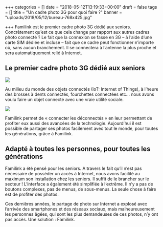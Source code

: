 +++
categories = []
date = "2018-05-12T13:19:33+00:00"
draft = false
tags = []
title = "Un cadre photo 3G pour quoi faire ?"
banner = "uploads/2018/05/12/bureau-768x425.jpg"

+++
Familink est le premier cadre photo 3G dédié aux seniors. Concrètement qu’est ce que cela change par rapport aux autres cadres photo connecté ? Le fait que la connexion se fasse en 3G – à l’aide d’une carte SIM dédiée et incluse – fait que ce cadre peut fonctionner n’importe où, sans aucun branchement. Il se connectera à l’antenne la plus proche et sera automatiquement relié à Internet.

## Le premier cadre photo 3G dédié aux seniors

![](/uploads/2018/05/12/sur-secretaire-noir_titres_livres_changes_16_9-768x432.jpg)

Au milieu du monde des objets connectés (IoT: Internet of Things), à l’heure des brosses à dents connectés, fourchettes connectées etc… nous avons voulu faire un objet connecté avec une vraie utilité sociale.

![](/uploads/2018/05/12/bureau-768x425.jpg)

Familink permet de « connecter les déconnectés » en leur permettant de profiter eux aussi des avancées de la technologie. Aujourd’hui il est possible de partager ses photos facilement avec tout le monde, pour toutes les générations, grâce à Familink.

## Adapté à toutes les personnes, pour toutes les générations

Familink a été pensé pour les seniors. A travers le fait qu’il n’est pas nécessaire de posséder un accès à Internet, nous avons facilité au maximum son installation chez les seniors. Il suffit de le brancher sur le secteur ! L’interface a également été simplifiée à l’extrême. Il n’y a pas de boutons complexes, pas de menus, de sous-menus. La seule chose à faire est de profiter des photos.

Ces dernières années, le partage de photo sur Internet a explosé avec l’arrivée des smartphones et des réseaux sociaux, mais malheureusement les personnes âgées, qui sont les plus demandeuses de ces photos, n’y ont pas accès. Une solution : Familink.
